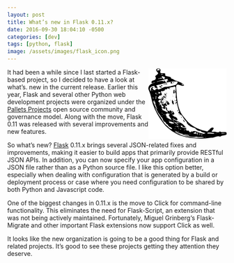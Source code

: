 ```yaml
---
layout: post
title: What’s new in Flask 0.11.x?
date: 2016-09-30 18:04:10 -0500
categories: [dev]
tags: [python, flask]
image: /assets/images/flask_icon.png
---
```


<img align="right" src="/assets/images/flask_icon.png">It had been a while since I last started a Flask-based project, so I decided to have a look at what’s. new in the current release. Earlier this year, Flask and several other Python web development projects were organized under the [Pallets Projects](https://www.palletsprojects.com/) open source community and governance model. Along with the move, Flask 0.11 was released with several improvements and new features.
<!--more-->

So what’s new? [Flask](https://palletsprojects.com/p/flask/) 0.11.x brings several JSON-related fixes and improvements, making it easier to build apps that primarily provide RESTful JSON APIs.  In addition, you can now specify your app configuration in a JSON file rather than as a Python source file. I like this option better, especially when dealing with configuration that is generated by a build or deployment process or case where you need configuration to be shared by both Python and Javascript code.

One of the biggest changes in 0.11.x is the move to Click for command-line functionality. This eliminates the need for Flask-Script, an extension that was not being actively maintained. Fortunately, Miguel Grinberg‘s Flask-Migrate and other important Flask extensions now support Click as well.

It looks like the new organization is going to be a good thing for Flask and related projects. It’s good to see these projects getting they attention they deserve.

